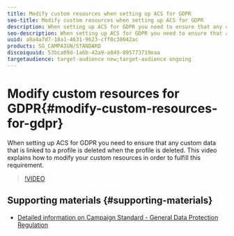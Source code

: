 ```yaml
---
title: Modify custom resources when setting up ACS for GDPR
seo-title: Modify custom resources when setting up ACS for GDPR
description: When setting up ACS for GDPR you need to ensure that any custom data that is linked to a profile is deleted when the profile is deleted. This video explains how to modify your custom resources in order to fulfill this requirement.
seo-description: When setting up ACS for GDPR you need to ensure that any custom data that is linked to a profile will get deleted when the profile is deleted. This video explains how to modify your custom resources in order to fulfill this requirement.
uuid: a8a4a7d7-18a1-4631-9623-cff0c30042ac
products: SG_CAMPAIGN/STANDARD
discoiquuid: 53bca09d-1a6b-42a9-a849-895773719eaa
targetaudience: target-audience new;target-audience ongoing
---
```


# Modify custom resources for GDPR{#modify-custom-resources-for-gdpr}

When setting up ACS for GDPR you need to ensure that any custom data that is linked to a profile is deleted when the profile is deleted. This video explains how to modify your custom resources in order to fulfill this requirement.

>[!VIDEO](https://video.tv.adobe.com/v/23326?quality=12)

## Supporting materials {#supporting-materials}

* [Detailed information on Campaign Standard - General Data Protection Regulation](https://docs.campaign.adobe.com/doc/standard/getting_started/en/ACS_GDPR.html)
